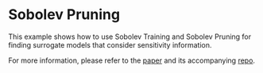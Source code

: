 # Sobolev Pruning

This example shows how to use Sobolev Training and Sobolev Pruning for finding surrogate models that consider sensitivity information.

For more information, please refer to the [paper](https://doi.org/10.1145/3659914.3659915) and its accompanying [repo](https://github.com/neilkichler/sobolev-pruning).

